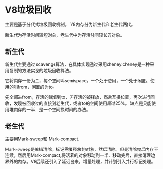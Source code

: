 # V8垃圾回收

主要是基于分代式垃圾回收机制。
		V8内存分为新生代和老生代两代。

新生代为存活时间较短对象，老生代中为存活时间较长的对象。

## 新生代

新生代主要通过 scavenge算法，在具体实现通过采用cheney.cheney是一种采用复制的方法实现的垃圾回收算法。

它将内存一份为二，每个空间叫semispace。一个处于使用，一个处于闲置。使用的叫from，闲置的为to。

先全部进from，存活的赋值到to，非存活的被释放，然后互换位置，再次进行回收，发现被回收过的直接到老生代，或者to的空间使用超过25%。
缺点是只能使用堆内存的一半，是一个空间换时间的办法。

## 老生代

主要用Mark-sweep和 Mark-compact.

Mark-sweep是编辑清除，标记需要释放的对象，然后清除。但是清除完后内存不连续，然后用Mark-compact,将活着的对象移动到一半，移动完后，直接清理边界外的内存。V8后续还引入了延迟出来，增量处理，并计划引入并行标记处理。
